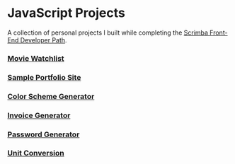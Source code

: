 # JavaScript Projects

A collection of personal projects I built while completing the [Scrimba Front-End Developer Path](https://scrimba.com/learn/frontend).

### [Movie Watchlist](https://martinlrmr-movie-watchlist.netlify.app)

### [Sample Portfolio Site](https://martinlrmr-sample-portfolio-site.netlify.app/)

### [Color Scheme Generator](https://martinlrmr-color-scheme-generator.netlify.app/)

### [Invoice Generator](https://martinlrmr-invoice-generator.netlify.app/)

### [Password Generator](https://martinlrmr-password-generator.netlify.app/)

### [Unit Conversion](https://martinlrmr-unit-conversion.netlify.app/)
